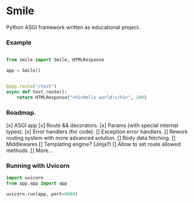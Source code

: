 # Smile

Python ASGI framework written as educational project.

### Example

```python

from smile import Smile, HTMLResponse

app = Smile()


@app.route("/test")
async def test_route():
    return HTMLResponse("<h1>Hello world!</h1>", 200)

```

### Roadmap.

[x] ASGI app
[x] Route && decorators.
[x] Params (with special internal types).
[x] Error handlers (for code).
[] Exception error handlers.
[] Rework routing system with more advanced solution.
[] Body data fetching.
[] Middlewares
[] Templating engine? (Jinja?)
[] Allow to set route allowed methods.
[] More...

### Running with Uvicorn

```python
import uvicorn
from app.app import app

uvicorn.run(app, port=8000)
```
